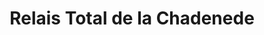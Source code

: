 ---
title: "Relais Total de la Chadenede"
url: /ales/relais-total-de-la-chadenede/
shop: commodité
---